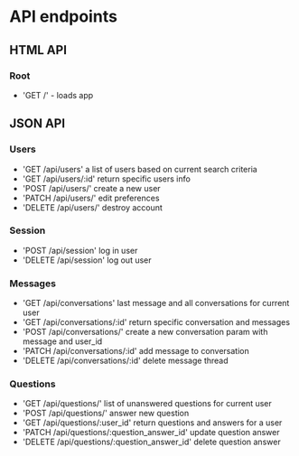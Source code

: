 # API endpoints

## HTML API

### Root
 - 'GET /' - loads app

## JSON API

### Users
 - 'GET /api/users' a list of users based on current search criteria
 - 'GET /api/users/:id' return specific users info
 - 'POST /api/users/' create a new user
 - 'PATCH /api/users/' edit preferences
 - 'DELETE /api/users/' destroy account

### Session
 - 'POST /api/session' log in user
 - 'DELETE /api/session' log out user

### Messages
 - 'GET /api/conversations' last message and all conversations for current user
 - 'GET /api/conversations/:id' return specific conversation and messages
 - 'POST /api/conversations/' create a new conversation param with message and user_id
 - 'PATCH /api/conversations/:id' add message to conversation
 - 'DELETE /api/conversations/:id' delete message thread

### Questions
 - 'GET /api/questions/' list of unanswered questions for current user
 - 'POST /api/questions/' answer new question
 - 'GET /api/questions/:user_id' return questions and answers for a user
 - 'PATCH /api/questions/:question_answer_id' update question answer
 - 'DELETE /api/questions/:question_answer_id' delete question answer
